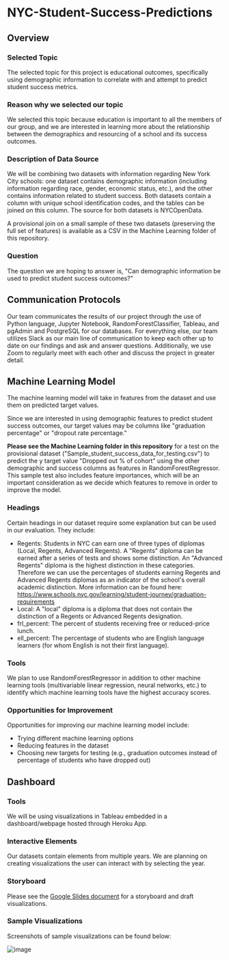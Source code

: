 # NYC-Student-Success-Predictions

## Overview

### Selected Topic
The selected topic for this project is educational outcomes, specifically using demographic information to correlate with and attempt to predict student success metrics. 


### Reason why we selected our topic
We selected this topic because education is important to all the members of our group, and we are interested in learning more about the relationship between the demographics and resourcing of a school and its success outcomes. 

### Description of Data Source
We will be combining two datasets with information regarding New York City schools: one dataset contains demographic information (including information regarding race, gender, economic status, etc.), and the other contains information related to student success. Both datasets contain a column with unique school identification codes, and the tables can be joined on this column. The source for both datasets is NYCOpenData. 

A provisional join on a small sample of these two datasets (preserving the full set of features) is available as a CSV in the Machine Learning folder of this repository.

### Question
The question we are hoping to answer is, "Can demographic information be used to predict student success outcomes?"



## Communication Protocols
Our team communicates the results of our project through the use of Python language, Jupyter Notebook, RandomForestClassifier, Tableau, and pgAdmin and PostgreSQL for our databases. For everything else, our team utilizes Slack as our main line of communication to keep each other up to date on our findings and ask and answer questions. Additionally, we use Zoom to regularly meet with each other and discuss the project in greater detail. 


## Machine Learning Model

The machine learning model will take in features from the dataset and use them on predicted target values.

Since we are interested in using demographic features to predict student success outcomes, our target values may be columns like "graduation percentage" or "dropout rate percentage."

**Please see the Machine Learning folder in this repository** for a test on the provisional dataset ("Sample_student_success_data_for_testing.csv") to predict the y target value "Dropped out % of cohort" using the other demographic and success columns as features in RandomForestRegressor. This sample test also includes feature importances, which will be an important consideration as we decide which features to remove in order to improve the model.

### Headings

Certain headings in our dataset require some explanation but can be used in our evaluation. They include:

* Regents: Students in NYC can earn one of three types of diplomas (Local, Regents, Advanced Regents). A "Regents" diploma can be earned after a series of tests and shows some distinction. An "Advanced Regents" diploma is the highest distinction in these categories. Therefore we can use the percentages of students earning Regents and Advanced Regents diplomas as an indicator of the school's overall academic distinction. More information can be found here: https://www.schools.nyc.gov/learning/student-journey/graduation-requirements
* Local: A "local" diploma is a diploma that does not contain the distinction of a Regents or Advanced Regents designation.
* frl_percent: The percent of students receiving free or reduced-price lunch.
* ell_percent: The percentage of students who are English language learners (for whom English is not their first language).


### Tools

We plan to use RandomForestRegressor in addition to other machine learning tools (multivariable linear regression, neural networks, etc.) to identify which machine learning tools have the highest accuracy scores. 


### Opportunities for Improvement 

Opportunities for improving our machine learning model include:
* Trying different machine learning options
* Reducing features in the dataset
* Choosing new targets for testing (e.g., graduation outcomes instead of percentage of students who have dropped out)


## Dashboard

### Tools 
We will be using visualizations in Tableau embedded in a dashboard/webpage hosted through Heroku App. 

### Interactive Elements
Our datasets contain elements from multiple years. We are planning on creating visualizations the user can interact with by selecting the year. 

### Storyboard 
Please see the [Google Slides document](https://docs.google.com/presentation/d/1yrxx6Bk8EuMXWr7sp-KUwkpEcP36z3AuLwSETIGqnhA/edit?usp=sharing) for a storyboard and draft visualizations. 

### Sample Visualizations

Screenshots of sample visualizations can be found below:

![image](https://user-images.githubusercontent.com/100863488/182726887-56f29b93-c023-44d5-a09d-1d49bdfb620a.png)


